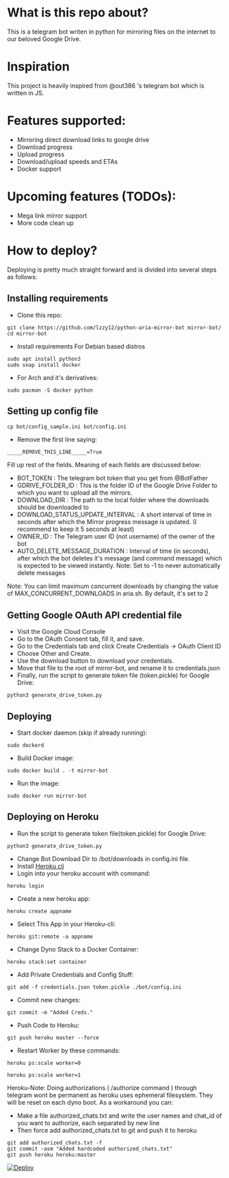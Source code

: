 # What is this repo about?
This is a telegram bot writen in python for mirroring files on the internet to our beloved Google Drive.

# Inspiration 
This project is heavily inspired from @out386 's telegram bot which is written in JS.

# Features supported:
- Mirroring direct download links to google drive
- Download progress
- Upload progress
- Download/upload speeds and ETAs
- Docker support

# Upcoming features (TODOs):
- Mega link mirror support
- More code clean up

# How to deploy?
Deploying is pretty much straight forward and is divided into several steps as follows:
## Installing requirements

- Clone this repo:
```
git clone https://github.com/lzzy12/python-aria-mirror-bot mirror-bot/
cd mirror-bot
```

- Install requirements
For Debian based distros
```
sudo apt install python3
sudo snap install docker 
```
- For Arch and it's derivatives:
```
sudo pacman -S docker python
```

## Setting up config file
```
cp bot/config_sample.ini bot/config.ini
```
- Remove the first line saying:
```
_____REMOVE_THIS_LINE_____=True
```
Fill up rest of the fields. Meaning of each fields are discussed below:
- BOT_TOKEN : The telegram bot token that you get from @BotFather
- GDRIVE_FOLDER_ID : This is the folder ID of the Google Drive Folder to which you want to upload all the mirrors.
- DOWNLOAD_DIR : The path to the local folder where the downloads should be downloaded to
- DOWNLOAD_STATUS_UPDATE_INTERVAL : A short interval of time in seconds after which the Mirror progress message is updated. (I recommend to keep it 5 seconds at least)  
- OWNER_ID : The Telegram user ID (not username) of the owner of the bot
- AUTO_DELETE_MESSAGE_DURATION : Interval of time (in seconds), after which the bot deletes it's message (and command message) which is expected to be viewed instantly. Note: Set to -1 to never automatically delete messages

Note: You can limit maximum concurrent downloads by changing the value of MAX_CONCURRENT_DOWNLOADS in aria.sh. By default, it's set to 2
 
## Getting Google OAuth API credential file

- Visit the Google Cloud Console
- Go to the OAuth Consent tab, fill it, and save.
- Go to the Credentials tab and click Create Credentials -> OAuth Client ID
- Choose Other and Create.
- Use the download button to download your credentials.
- Move that file to the root of mirror-bot, and rename it to credentials.json
- Finally, run the script to generate token file (token.pickle) for Google Drive:
```
python3 generate_drive_token.py
```
## Deploying

- Start docker daemon (skip if already running):
```
sudo dockerd
```
- Build Docker image:
```
sudo docker build . -t mirror-bot
```
- Run the image:
```
sudo docker run mirror-bot
```

## Deploying on Heroku
- Run the script to generate token file(token.pickle) for Google Drive:
```
python3 generate_drive_token.py
```
- Change Bot Download Dir to /bot/downloads in config.ini file.
- Install [Heroku cli](https://devcenter.heroku.com/articles/heroku-cli)
- Login into your heroku account with command:
```
heroku login
```
- Create a new heroku app:
```
heroku create appname	
```
- Select This App in your Heroku-cli: 
```
heroku git:remote -a appname
```
- Change Dyno Stack to a Docker Container:
```
heroku stack:set container
```
- Add Private Credentials and Config Stuff:
```
git add -f credentials.json token.pickle ./bot/config.ini
```
- Commit new changes:
```
git commit -m "Added Creds."
```
- Push Code to Heroku:
```
git push heroku master --force
```
- Restart Worker by these commands:
```
heroku ps:scale worker=0
```
```
heroku ps:scale worker=1	 	
```
Heroku-Note: Doing authorizations ( /authorize command ) through telegram wont be permanent as heroku uses ephemeral filesystem. They will be reset on each dyno boot. As a workaround you can:
- Make a file authorized_chats.txt and write the user names and chat_id of you want to authorize, each separated by new line
- Then force add authorized_chats.txt to git and push it to heroku
```
git add authorized_chats.txt -f
git commit -asm "Added hardcoded authorized_chats.txt"
git push heroku heroku:master
```


[![Deploy](https://www.herokucdn.com/deploy/button.svg)](https://heroku.com/deploy?template=https://github.com/odflix/gdrive/tree/master)
